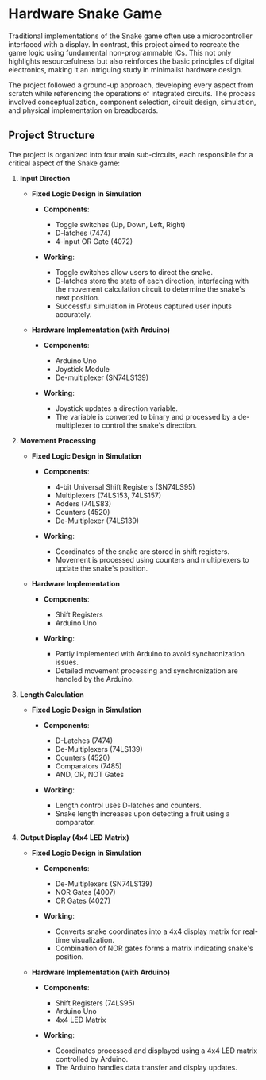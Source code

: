 # Hardware Snake Game


Traditional implementations of the Snake game often use a microcontroller interfaced with a display. In contrast, this project aimed to recreate the game logic using fundamental non-programmable ICs. This not only highlights resourcefulness but also reinforces the basic principles of digital electronics, making it an intriguing study in minimalist hardware design.

The project followed a ground-up approach, developing every aspect from scratch while referencing the operations of integrated circuits. The process involved conceptualization, component selection, circuit design, simulation, and physical implementation on breadboards.

## Project Structure

The project is organized into four main sub-circuits, each responsible for a critical aspect of the Snake game:

1. **Input Direction**
    - **Fixed Logic Design in Simulation**
        - **Components**:
            - Toggle switches (Up, Down, Left, Right)
            - D-latches (7474)
            - 4-input OR Gate (4072)

        - **Working**:
            - Toggle switches allow users to direct the snake.
            - D-latches store the state of each direction, interfacing with the movement calculation circuit to determine the snake's next position.
            - Successful simulation in Proteus captured user inputs accurately.

    - **Hardware Implementation (with Arduino)**
        - **Components**:
            - Arduino Uno
            - Joystick Module
            - De-multiplexer (SN74LS139)

        - **Working**:
            - Joystick updates a direction variable.
            - The variable is converted to binary and processed by a de-multiplexer to control the snake's direction.

2. **Movement Processing**
    - **Fixed Logic Design in Simulation**
        - **Components**:
            - 4-bit Universal Shift Registers (SN74LS95)
            - Multiplexers (74LS153, 74LS157)
            - Adders (74LS83)
            - Counters (4520)
            - De-Multiplexer (74LS139)

        - **Working**:
            - Coordinates of the snake are stored in shift registers.
            - Movement is processed using counters and multiplexers to update the snake's position.

    - **Hardware Implementation**
        - **Components**:
            - Shift Registers
            - Arduino Uno

        - **Working**:
            - Partly implemented with Arduino to avoid synchronization issues.
            - Detailed movement processing and synchronization are handled by the Arduino.

3. **Length Calculation**
    - **Fixed Logic Design in Simulation**
        - **Components**:
            - D-Latches (7474)
            - De-Multiplexers (74LS139)
            - Counters (4520)
            - Comparators (7485)
            - AND, OR, NOT Gates

        - **Working**:
            - Length control uses D-latches and counters.
            - Snake length increases upon detecting a fruit using a comparator.

4. **Output Display (4x4 LED Matrix)**
    - **Fixed Logic Design in Simulation**
        - **Components**:
            - De-Multiplexers (SN74LS139)
            - NOR Gates (4007)
            - OR Gates (4027)

        - **Working**:
            - Converts snake coordinates into a 4x4 display matrix for real-time visualization.
            - Combination of NOR gates forms a matrix indicating snake's position.

    - **Hardware Implementation (with Arduino)**
        - **Components**:
            - Shift Registers (74LS95)
            - Arduino Uno
            - 4x4 LED Matrix

        - **Working**:
            - Coordinates processed and displayed using a 4x4 LED matrix controlled by Arduino.
            - The Arduino handles data transfer and display updates.

